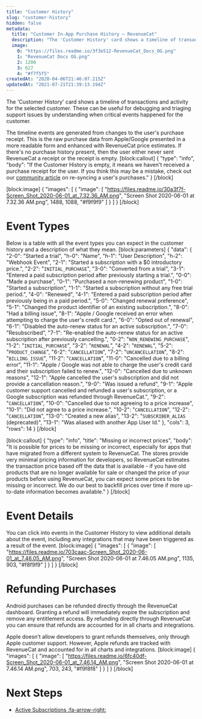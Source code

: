 ```yaml
---
title: "Customer History"
slug: "customer-history"
hidden: false
metadata: 
  title: "Customer In-App Purchase History – RevenueCat"
  description: "The 'Customer History' card shows a timeline of transactions and activity for the selected customer. These can be useful for debugging and triaging support issues by understanding when critical events happened for the customer."
  image: 
    0: "https://files.readme.io/3f3e512-RevenueCat_Docs_OG.png"
    1: "RevenueCat Docs OG.png"
    2: 1200
    3: 627
    4: "#f7f5f5"
createdAt: "2020-04-06T21:46:07.215Z"
updatedAt: "2021-07-21T21:39:13.194Z"
---
```

The 'Customer History' card shows a timeline of transactions and activity for the selected customer. These can be useful for debugging and triaging support issues by understanding when critical events happened for the customer.

The timeline events are generated from changes to the user's purchase receipt. This is the raw purchase data from Apple/Google presented in a more readable form and enhanced with RevenueCat price estimates. If there's no purchase history present, then the user either never sent RevenueCat a receipt or the receipt is empty.
[block:callout]
{
  "type": "info",
  "body": "If the Customer History is empty, it means we haven't received a purchase receipt for the user. If you think this may be a mistake, check out our [community article](https://community.revenuecat.com/dashboard-tools-52/when-a-purchase-isn-t-showing-up-in-revenuecat-105) on re-syncing a user's purchases."
}
[/block]

[block:image]
{
  "images": [
    {
      "image": [
        "https://files.readme.io/30a3f7f-Screen_Shot_2020-06-01_at_7.32.36_AM.png",
        "Screen Shot 2020-06-01 at 7.32.36 AM.png",
        1488,
        1088,
        "#f9f9f9"
      ]
    }
  ]
}
[/block]
# Event Types

Below is a table with all the event types you can expect in the customer history and a description of what they mean.
[block:parameters]
{
  "data": {
    "2-0": "Started a trial",
    "h-0": "Name",
    "h-1": "User Description",
    "h-2": "Webhook Event",
    "2-1": "Started a subscription with a $0 introductory price.",
    "2-2": "`INITIAL_PURCHASE`",
    "3-0": "Converted from a trial",
    "3-1": "Entered a paid subscription period after previously starting a trial.",
    "0-0": "Made a purchase",
    "0-1": "Purchased a non-renewing product",
    "1-0": "Started a subscription",
    "1-1": "Started a subscription without any free trial period.",
    "4-0": "Renewed",
    "4-1": "Entered a paid subscription period after previously being in a paid period.",
    "5-0": "Changed renewal preference",
    "5-1": "Changed the product identifier of an existing subscription.",
    "8-0": "Had a billing issue",
    "8-1": "Apple / Google received an error when attempting to charge the user's credit card.",
    "6-0": "Opted out of renewal",
    "6-1": "Disabled the auto-renew status for an active subscription.",
    "7-0": "Resubscribed",
    "7-1": "Re-enabled the auto-renew status for an active subscription after previously cancelling.",
    "0-2": "`NON_RENEWING_PURCHASE`",
    "1-2": "`INITIAL_PURCHASE`",
    "3-2": "`RENEWAL`",
    "4-2": "`RENEWAL`",
    "5-2": "`PRODUCT_CHANGE`",
    "6-2": "`CANCELLATION`",
    "7-2": "`UNCANCELLATION`",
    "8-2": "`BILLING_ISSUE`",
    "11-2": "`CANCELLATION`",
    "11-0": "Cancelled due to a billing error",
    "11-1": "Apple / Google was not able to charge the user's credit card and their subscription failed to renew.",
    "12-0": "Cancelled due to unknown reasons",
    "12-1": "Apple cancelled the user's subscription and did not provide a cancellation reason.",
    "9-0": "Was issued a refund",
    "9-1": "Apple customer support cancelled and refunded a user's subscription, or a Google subscription was refunded through RevenueCat.",
    "9-2": "`CANCELLATION`",
    "10-0": "Cancelled due to not agreeing to a price increase",
    "10-1": "Did not agree to a price increase.",
    "10-2": "`CANCELLATION`",
    "12-2": "`CANCELLATION`",
    "13-0": "Created a new alias",
    "13-2": "`SUBSCRIBER_ALIAS` (deprecated)",
    "13-1": "Was aliased with another App User Id."
  },
  "cols": 3,
  "rows": 14
}
[/block]

[block:callout]
{
  "type": "info",
  "title": "Missing or incorrect prices",
  "body": "It is possible for prices to be missing or incorrect, especially for apps that have migrated from a different system to RevenueCat. The stores provide very minimal pricing information for developers, so RevenueCat estimates the transaction price based off the data that is available - if you have old products that are no longer available for sale or changed the price of your products before using RevenueCat, you can expect some prices to be missing or incorrect. We do our best to backfill prices over time if more up-to-date information becomes available."
}
[/block]
# Event Details
You can click into events in the Customer History to view additional details about the event, including any integrations that may have been triggered as a result of the event. 
[block:image]
{
  "images": [
    {
      "image": [
        "https://files.readme.io/703caac-Screen_Shot_2020-06-01_at_7.46.05_AM.png",
        "Screen Shot 2020-06-01 at 7.46.05 AM.png",
        1135,
        903,
        "#f8f9f9"
      ]
    }
  ]
}
[/block]
# Refunding Purchases
Android purchases can be refunded directly through the RevenueCat dashboard. Granting a refund will immediately expire the subscription and remove any entitlement access. By refunding directly through RevenueCat you can ensure that refunds are accounted for in all charts and integrations.

Apple doesn’t allow developers to grant refunds themselves, only through Apple customer support. However, Apple refunds are tracked with RevenueCat and accounted for in all charts and integrations.
[block:image]
{
  "images": [
    {
      "image": [
        "https://files.readme.io/6fc40df-Screen_Shot_2020-06-01_at_7.46.14_AM.png",
        "Screen Shot 2020-06-01 at 7.46.14 AM.png",
        703,
        243,
        "#f9f8f8"
      ]
    }
  ]
}
[/block]
# Next Steps

* [Active Subscriptions :fa-arrow-right:](doc:active-subscriptions)